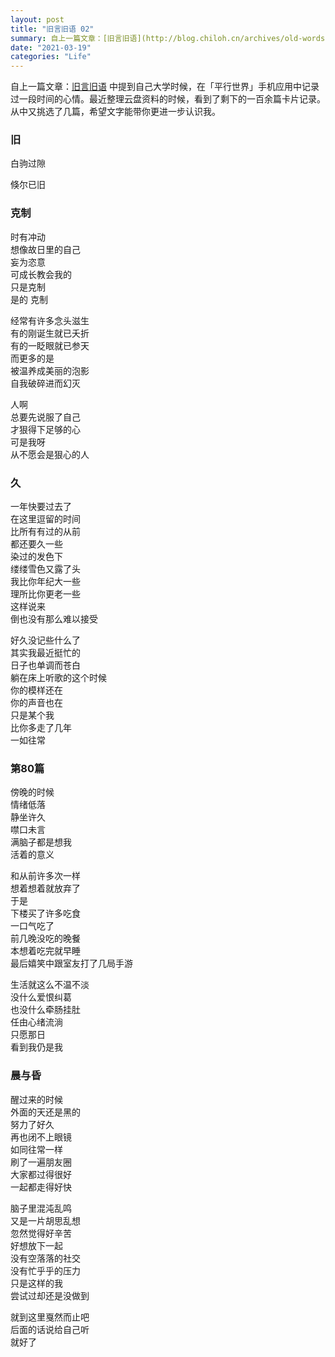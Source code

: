 ```yaml
---
layout: post
title: "旧言旧语 02"
summary: 自上一篇文章：[旧言旧语](http://blog.chiloh.cn/archives/old-words.html) 中提到自己大学时候，在「平行世界」手机应用中记录过一段时间的心情。最近整理云盘资料的时候，看到了剩下的一百余篇卡片记录。从中又挑选了几篇，希望文字能带你更进一步认识我。
date: "2021-03-19"
categories: "Life"
---
```


自上一篇文章：[旧言旧语](http://blog.chiloh.cn/2020-08-19/old-words.html) 中提到自己大学时候，在「平行世界」手机应用中记录过一段时间的心情。最近整理云盘资料的时候，看到了剩下的一百余篇卡片记录。从中又挑选了几篇，希望文字能带你更进一步认识我。

### 旧

白驹过隙

倏尔已旧

### 克制

时有冲动  
想像故日里的自己  
妄为恣意  
可成长教会我的  
只是克制  
是的 克制

经常有许多念头滋生  
有的刚诞生就已夭折  
有的一眨眼就已参天  
而更多的是  
被温养成美丽的泡影  
自我破碎进而幻灭

人啊  
总要先说服了自己  
才狠得下足够的心  
可是我呀  
从不愿会是狠心的人

### 久

一年快要过去了  
在这里逗留的时间  
比所有有过的从前  
都还要久一些  
染过的发色下  
缕缕雪色又露了头  
我比你年纪大一些  
理所比你更老一些  
这样说来  
倒也没有那么难以接受

好久没记些什么了  
其实我最近挺忙的  
日子也单调而苍白  
躺在床上听歌的这个时候  
你的模样还在  
你的声音也在  
只是某个我  
比你多走了几年  
一如往常

### 第80篇

傍晚的时候  
情绪低落  
静坐许久  
噤口未言  
满脑子都是想我  
活着的意义

和从前许多次一样  
想着想着就放弃了  
于是  
下楼买了许多吃食  
一口气吃了  
前几晚没吃的晚餐  
本想着吃完就早睡  
最后嬉笑中跟室友打了几局手游

生活就这么不温不淡  
没什么爱恨纠葛  
也没什么牵肠挂肚  
任由心绪流淌  
只愿那日  
看到我仍是我

### 晨与昏

醒过来的时候  
外面的天还是黑的  
努力了好久  
再也闭不上眼镜  
如同往常一样  
刷了一遍朋友圈  
大家都过得很好  
一起都走得好快

脑子里混沌乱鸣  
又是一片胡思乱想  
忽然觉得好辛苦  
好想放下一起  
没有空落落的社交  
没有忙乎乎的压力  
只是这样的我  
尝试过却还是没做到

就到这里戛然而止吧  
后面的话说给自己听  
就好了
